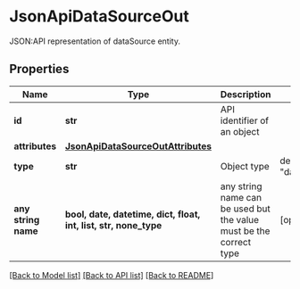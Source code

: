 # JsonApiDataSourceOut

JSON:API representation of dataSource entity.

## Properties
Name | Type | Description | Notes
------------ | ------------- | ------------- | -------------
**id** | **str** | API identifier of an object | 
**attributes** | [**JsonApiDataSourceOutAttributes**](JsonApiDataSourceOutAttributes.md) |  | 
**type** | **str** | Object type | defaults to "dataSource"
**any string name** | **bool, date, datetime, dict, float, int, list, str, none_type** | any string name can be used but the value must be the correct type | [optional]

[[Back to Model list]](../README.md#documentation-for-models) [[Back to API list]](../README.md#documentation-for-api-endpoints) [[Back to README]](../README.md)


